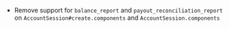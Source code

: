 * Remove support for `balance_report` and `payout_reconciliation_report` on `AccountSession#create.components` and `AccountSession.components`